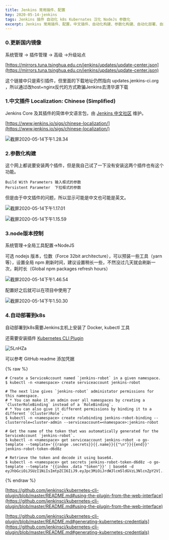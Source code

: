 ```yaml
---
title: Jenkins 常用插件、配置
key: 2020-05-14-jenkins
tags: Jenkins 插件 自动化 k8s Kubernates 汉化 NodeJs 参数化
excerpt: Jenkins 常用插件、配置，中文插件、自动化构建、参数化构建、自动化部署、自动化部署到k8s
---
```


### 0.更新国内镜像

系统管理 -> 插件管理 -> 高级 ->升级站点

[https://mirrors.tuna.tsinghua.edu.cn/jenkins/updates/update-center.json](https://mirrors.tuna.tsinghua.edu.cn/jenkins/updates/update-center.json)

这个链接中只是索引插件，但里面的下载地址仍然指向 updates.jenkins-ci.org ，所以通过改host+nginx反代的方式欺骗Jenkins去清华源下载

### 1.中文插件 Localization: Chinese (Simplified)

Jenkins Core 及其插件的简体中文语言包，由 [Jenkins 中文社区](https://jenkins-zh.cn/about) 维护。

<!--more-->

[https://www.jenkins.io/sigs/chinese-localization/](https://www.jenkins.io/sigs/chinese-localization/)

![截屏2020-05-14下午1.28.34](https://up-img.yonghong.tech/pic/2020/05/截屏2020-05-14%20下午1.28.34.png)

### 2.参数化构建

这个网上都说要安装两个插件，但是我自己试了一下没有安装这两个插件也有这个功能。

```
Build With Parameters 输入框式的参数
Persistent Parameter  下拉框式的参数
```

但是由于中文插件的问题，所以显示可能是中文也可能是英文。

![截屏2020-05-14下午1.17.01](https://up-img.yonghong.tech/pic/2020/05/截屏2020-05-14%20下午1.17.01.png)

![截屏2020-05-14下午1.15.59](https://up-img.yonghong.tech/pic/2020/05/截屏2020-05-14%20下午1.15.59.png)

### 3.node版本控制

系统管理->全局工具配置->NodeJS

可选 nodejs 版本，位数（Force 32bit architecture），可以预装一些工具（yarn 等），设置全局 npm 刷新时间，建议设置稍长一些，不然没过几天就会刷新一次，耗时长（Global npm packages refresh hours）

![截屏2020-05-14下午1.46.54](https://up-img.yonghong.tech/pic/2020/05/截屏2020-05-14%20下午1.46.54.png)

配置好之后就可以在项目中使用了

![截屏2020-05-14下午1.50.30](https://up-img.yonghong.tech/pic/2020/05/截屏2020-05-14%20下午1.50.30.png)

### 4.自动部署到k8s

自动部署到k8s需要Jenkins主机上安装了 Docker, kubectl 工具

还需要安装插件 [Kubernetes CLI Plugin](https://plugins.jenkins.io/kubernetes-cli/)

![5LnHZa](https://up-img.yonghong.tech/pic/2020/05/5LnHZa.jpg)

可以参考 GitHub readme 添加凭据

{% raw %}
```shell
# Create a ServiceAccount named `jenkins-robot` in a given namespace.
$ kubectl -n <namespace> create serviceaccount jenkins-robot

# The next line gives `jenkins-robot` administator permissions for this namespace.
# * You can make it an admin over all namespaces by creating a `ClusterRoleBinding` instead of a `RoleBinding`.
# * You can also give it different permissions by binding it to a different `(Cluster)Role`.
$ kubectl -n <namespace> create rolebinding jenkins-robot-binding --clusterrole=cluster-admin --serviceaccount=<namespace>:jenkins-robot

# Get the name of the token that was automatically generated for the ServiceAccount `jenkins-robot`.
$ kubectl -n <namespace> get serviceaccount jenkins-robot -o go-template --template='{{range .secrets}}{{.name}}{{"\n"}}{{end}}'
jenkins-robot-token-d6d8z

# Retrieve the token and decode it using base64.
$ kubectl -n <namespace> get secrets jenkins-robot-token-d6d8z -o go-template --template '{{index .data "token"}}' | base64 -d
eyJhbGciOiJSUzI1NiIsImtpZCI6IiJ9.eyJpc3MiOiJrdWJlcm5ldGVzL3NlcnZpY2V[...]
```
{% endraw %}

[https://github.com/jenkinsci/kubernetes-cli-plugin/blob/master/README.md#using-the-plugin-from-the-web-interface](https://github.com/jenkinsci/kubernetes-cli-plugin/blob/master/README.md#using-the-plugin-from-the-web-interface)

[https://github.com/jenkinsci/kubernetes-cli-plugin/blob/master/README.md#generating-kubernetes-credentials](https://github.com/jenkinsci/kubernetes-cli-plugin/blob/master/README.md#generating-kubernetes-credentials)




